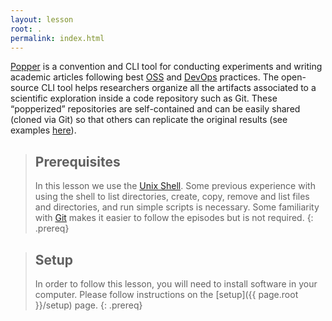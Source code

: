 ```yaml
---
layout: lesson
root: .
permalink: index.html
---
```


[Popper](http://falsifiable.us) is a convention and CLI tool for 
conducting experiments and writing academic articles following best 
[OSS](https://en.wikipedia.org/wiki/Open-source_software) and 
[DevOps](https://en.wikipedia.org/wiki/DevOps) practices. The 
open-source CLI tool helps researchers organize all the artifacts 
associated to a scientific exploration inside a code repository such 
as Git. These “popperized” repositories are self-contained and can be 
easily shared (cloned via Git) so that others can replicate the 
original results (see examples [here](https://github.com/popperized)).

> ## Prerequisites
>
> In this lesson we use the [Unix Shell](). Some previous experience 
> with using the shell to list directories, create, copy, remove and 
> list files and directories, and run simple scripts is necessary. 
> Some familiarity with [Git](http://swcarpentry.github.io/git-novice) 
> makes it easier to follow the episodes but is not required.
{: .prereq}

> ## Setup
> In order to follow this lesson, you will need to install software in 
> your computer. Please follow instructions on the [setup]({{ 
 page.root }}/setup) page.
{: .prereq}
